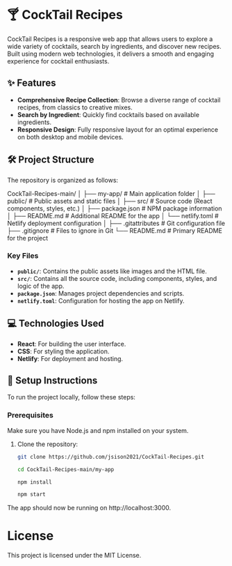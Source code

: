 # 🍸 CockTail Recipes

CockTail Recipes is a responsive web app that allows users to explore a wide variety of cocktails, search by ingredients, and discover new recipes. Built using modern web technologies, it delivers a smooth and engaging experience for cocktail enthusiasts.

## ✨ Features
- **Comprehensive Recipe Collection**: Browse a diverse range of cocktail recipes, from classics to creative mixes.
- **Search by Ingredient**: Quickly find cocktails based on available ingredients.
- **Responsive Design**: Fully responsive layout for an optimal experience on both desktop and mobile devices.

## 🛠 Project Structure
The repository is organized as follows:

CockTail-Recipes-main/
│
├── my-app/                # Main application folder
│   ├── public/            # Public assets and static files
│   ├── src/               # Source code (React components, styles, etc.)
│   ├── package.json       # NPM package information
│   ├── README.md          # Additional README for the app
│   └── netlify.toml       # Netlify deployment configuration
│
├── .gitattributes         # Git configuration file
├── .gitignore             # Files to ignore in Git
└── README.md              # Primary README for the project


### Key Files
- **`public/`**: Contains the public assets like images and the HTML file.
- **`src/`**: Contains all the source code, including components, styles, and logic of the app.
- **`package.json`**: Manages project dependencies and scripts.
- **`netlify.toml`**: Configuration for hosting the app on Netlify.

## 💻 Technologies Used
- **React**: For building the user interface.
- **CSS**: For styling the application.
- **Netlify**: For deployment and hosting.

## 🚀 Setup Instructions

To run the project locally, follow these steps:

### Prerequisites
Make sure you have Node.js and npm installed on your system.

1. Clone the repository:
   ```bash
   git clone https://github.com/jsison2021/CockTail-Recipes.git
   
   cd CockTail-Recipes-main/my-app

   npm install

   npm start
   
The app should now be running on http://localhost:3000.


# License
This project is licensed under the MIT License.


